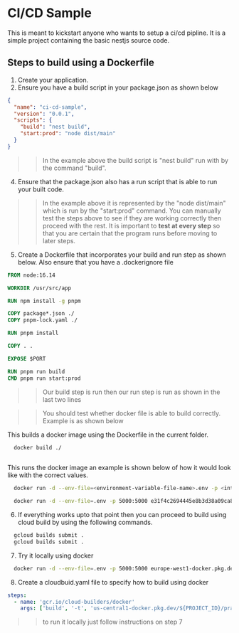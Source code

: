 # CI/CD Sample
This is meant to kickstart anyone who wants to setup a ci/cd pipline. It is a simple project containing the basic nestjs source code.

## Steps to build using a Dockerfile
1. Create your application.
2. Ensure you have a build script in your package.json as shown below
```json
{
  "name": "ci-cd-sample",
  "version": "0.0.1",
  "scripts": {
    "build": "nest build",
    "start:prod": "node dist/main"
  }
}
```
>> In the example above the build script is "nest build" run with by the command "build".
4. Ensure that the package.json also has a run script that is able to run your built code.
>> In the example above it is represented by the "node dist/main" which is run by the "start:prod" command.
You can manually test the steps above to see if they are working correctly then proceed with the rest. It is important
to **test at every step** so that you are certain that the program runs before moving to later steps. 
5. Create a Dockerfile that incorporates your build and run step as shown below. Also ensure that you have a .dockerignore file
```Dockerfile
FROM node:16.14

WORKDIR /usr/src/app

RUN npm install -g pnpm

COPY package*.json ./
COPY pnpm-lock.yaml ./

RUN pnpm install

COPY . .

EXPOSE $PORT

RUN pnpm run build
CMD pnpm run start:prod
```
>> Our build step is run then our run step is run as shown in the last two lines

>>You should test whether docker file is able to build correctly. Example is as shown below

This builds a docker image using the Dockerfile in the current folder.
```bash
  docker build ./
  
```  
This runs the docker image an example is shown below of how it would look like with the correct values.
```bash
  docker run -d --env-file=<environment-variable-file-name>.env -p <internal_docker_port>:<machine_port> <docker_image_id> 

  docker run -d --env-file=.env -p 5000:5000 e31f4c2694445e8b3d38a09ca8847a7ecb2c956fc10fbaf3932ec9a71df9177d 
```
6. If everything works upto that point then you can proceed to build using cloud build by using the following commands.
```bash
  gcloud builds submit .
  gcloud builds submit .
```
7. Try it locally using  docker
```bash
  docker run -d --env-file=.env -p 5000:5000 europe-west1-docker.pkg.dev/gcp-practise/practise/ci-cd-demo:1.0
```
8. Create a cloudbuid.yaml file to specify how to build using docker
```yaml
steps:
  - name: 'gcr.io/cloud-builders/docker'
    args: ['build', '-t', 'us-central1-docker.pkg.dev/${PROJECT_ID}/practise/ci-cd:1.0', '.']
```
>> to run it locally just follow instructions on step 7